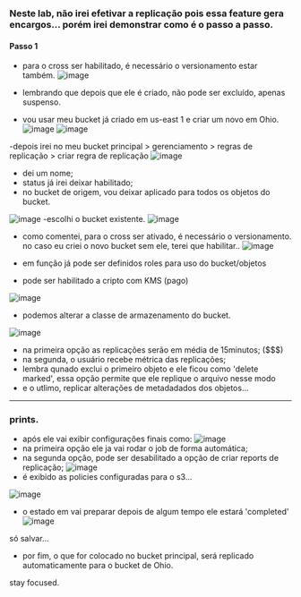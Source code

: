 ### Neste lab, não irei efetivar a replicação pois essa feature gera encargos... porém irei demonstrar como é o passo a passo.

#### Passo 1 
- para o cross ser habilitado, é necessário o versionamento estar também.
![image](https://github.com/user-attachments/assets/e4ad9593-8639-4942-8214-2c8c97ebae8c)

- lembrando que depois que ele é criado, não pode ser excluído, apenas suspenso.
- vou usar meu bucket já criado em us-east 1 e criar um novo em Ohio.
![image](https://github.com/user-attachments/assets/d023ea1a-36ca-43f9-a76f-cbfe233e011e)
![image](https://github.com/user-attachments/assets/c2711753-a0e9-4825-8be1-bf72c3525c4e)

-depois irei no meu bucket principal > gerenciamento > regras de replicação > criar regra de replicação
![image](https://github.com/user-attachments/assets/fcc0d9a7-18a5-4e34-ab2b-483074f8556f)
- dei um nome;
- status já irei deixar habilitado;
- no bucket de origem, vou deixar aplicado para todos os objetos do bucket.

![image](https://github.com/user-attachments/assets/c114ac82-dd1b-4994-885e-2a3ddcecba4f)
-escolhi o bucket existente.
![image](https://github.com/user-attachments/assets/dd1b6206-a343-40c5-9126-faedb989894f)
- como comentei, para o cross ser ativado, é necessário o versionamento. no caso eu criei o novo bucket sem ele, terei que habilitar..
![image](https://github.com/user-attachments/assets/b285c3cf-eb6c-4bc2-8f63-91d0d91cc2a7)

- em função já pode ser definidos roles para uso do bucket/objetos
- pode ser habilitado a cripto com KMS (pago)

![image](https://github.com/user-attachments/assets/ebcb1443-8b7d-470d-84cb-6c14fb7dc659)
- podemos alterar a classe de armazenamento do bucket.

![image](https://github.com/user-attachments/assets/aee425b4-3aa7-4e28-86b3-1717afeeb721)
- na primeira opção as replicações serão em média de 15minutos; ($$$)
- na segunda, o usuário recebe métrica das replicações;
- lembra qunado exclui o primeiro objeto e ele ficou como 'delete marked', essa opção permite que ele replique o arquivo nesse modo
- e o utlimo, replicar alterações de metadadados dos objetos...

---
### prints.
- após ele vai exibir configurações finais como:
![image](https://github.com/user-attachments/assets/cab6314c-40d1-4a59-8031-453d6f6acc4e)
- na primeira opção ele ja vai rodar o job de forma automática;
- na segunda opção, pode ser desabilitado a opção de criar reports de replicação;
![image](https://github.com/user-attachments/assets/aa633b52-a7b2-469b-b143-31efa0636b00)
- é exibido as policies configuradas para o s3...

![image](https://github.com/user-attachments/assets/9c44bf77-fbb0-4a6d-b554-bbc12bdaee76)
- o estado em vai preparar depois de algum tempo ele estará 'completed'
![image](https://github.com/user-attachments/assets/048fe960-d092-465d-8600-a14c71e1812d)

só salvar...
- por fim, o que for colocado no bucket principal, será replicado automaticamente para o bucket de Ohio.

stay focused.




